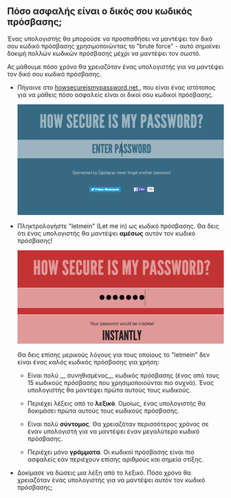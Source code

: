 ## Πόσο ασφαλής είναι ο δικός σου κωδικός πρόσβασης;

Ένας υπολογιστής θα μπορούσε να προσπαθήσει να μαντέψει τον δικό σου κωδικό πρόσβασης χρησιμοποιώντας το "brute force" - αυτό σημαίνει δοκιμή πολλών κωδικών πρόσβασης μέχρι να μαντέψει τον σωστό.

Ας μάθουμε πόσο χρόνο θα χρειαζόταν ένας υπολογιστής για να μαντέψει τον δικό σου κωδικό πρόσβασης.



+ Πήγαινε στο <a href="https://howsecureismypassword.net/" target="_blank"> howsecureismypassword.net </a>, που είναι ένας ιστότοπος για να μάθεις πόσο ασφαλείς είναι οι δικοί σου κωδικοί πρόσβασης.

    ![στιγμιότυπο οθόνης](images/passwords-secure.png)

+ Πληκτρολογήστε "letmein" (Let me in) ως κωδικό πρόσβασης. Θα δεις ότι ένας υπολογιστής θα μαντέψει __αμέσως__ αυτόν τον κωδικό πρόσβασης!

    ![στιγμιότυπο οθόνης](images/passwords-letmein.png)

    Θα δεις επίσης μερικούς λόγους για τους οποίους το "letmein" δεν είναι ένας καλός κωδικός πρόσβασης για χρήση:

    + Είναι πολύ __ συνηθισμένος__ κωδικός πρόσβασης (ένας από τους 15 κωδικούς πρόσβασης που χρησιμοποιούνται πιο συχνά). Ένας υπολογιστής θα μαντέψει πρώτα αυτούς τους κωδικούς.

    + Περιέχει λέξεις από το __λεξικό__. Ομοίως, ένας υπολογιστής θα δοκιμάσει πρώτα αυτούς τους κωδικούς πρόσβασης.

    + Είναι πολύ __σύντομος__. Θα χρειαζόταν περισσότερος χρόνος σε έναν υπολογιστή για να μαντέψει έναν μεγαλύτερο κωδικό πρόσβασης.

    + Περιέχει μόνο __γράμματα__. Οι κωδικοί πρόσβασης είναι πιο ασφαλείς εάν περιέχουν επίσης αριθμούς και σημεία στίξης.

+ Δοκίμασε να δώσεις μια λέξη από το λεξικό. Πόσο χρόνο θα χρειαζόταν ένας υπολογιστής για να μαντέψει αυτόν τον κωδικό πρόσβασης; 

